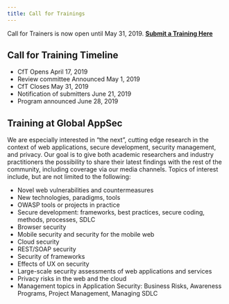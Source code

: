 ```yaml
---
title: Call for Trainings
---
```

Call for Trainers is now open until May 31, 2019. **[Submit a Training Here](https://owasp.submittable.com/submit/137928/global-appsec-dc-2019-call-for-trainers)**

## Call for Training Timeline
* CfT Opens April 17, 2019
* Review committee Announced May 1, 2019
* CfT Closes May 31, 2019
* Notification of submitters June 21, 2019
* Program announced  June 28, 2019

## Training at Global AppSec

We are especially interested in “the next”, cutting edge research in the context of web applications, secure development, security management, and privacy. Our goal is to give both academic researchers and industry practitioners the possibility to share their latest findings with the rest of the community, including coverage via our media channels. 
Topics of interest include, but are not limited to the following:

* Novel web vulnerabilities and countermeasures
* New technologies, paradigms, tools
* OWASP tools or projects in practice
* Secure development: frameworks, best practices, secure coding, methods, processes, SDLC
* Browser security
* Mobile security and security for the mobile web
* Cloud security
* REST/SOAP security
* Security of frameworks
* Effects of UX on security
* Large-scale security assessments of web applications and services
* Privacy risks in the web and the cloud
* Management topics in Application Security: Business Risks, Awareness Programs, Project Management, Managing SDLC
